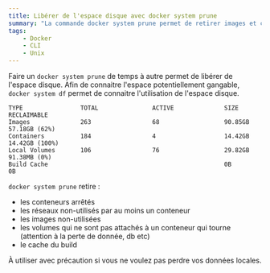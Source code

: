 ```yaml
---
title: Libérer de l'espace disque avec docker system prune
summary: "La commande docker system prune permet de retirer images et containers inutilisés"
tags:
    - Docker
    - CLI
    - Unix
---
```

Faire un `docker system prune` de temps à autre permet de libérer de l'espace disque. Afin de connaitre l'espace potentiellement gangable, `docker system df` permet de connaitre l'utilisation de l'espace disque.

```
TYPE                TOTAL               ACTIVE              SIZE                RECLAIMABLE
Images              263                 68                  90.85GB             57.18GB (62%)
Containers          184                 4                   14.42GB             14.42GB (100%)
Local Volumes       106                 76                  29.82GB             91.38MB (0%)
Build Cache                                                 0B                  0B
```

 `docker system prune` retire :
* les conteneurs arrêtés
* les réseaux non-utilisés par au moins un conteneur
* les images non-utilisées
* les volumes qui ne sont pas attachés à un conteneur qui tourne (attention à la perte de donnée, db etc)
* le cache du build

À utiliser avec précaution si vous ne voulez pas perdre vos données locales.
